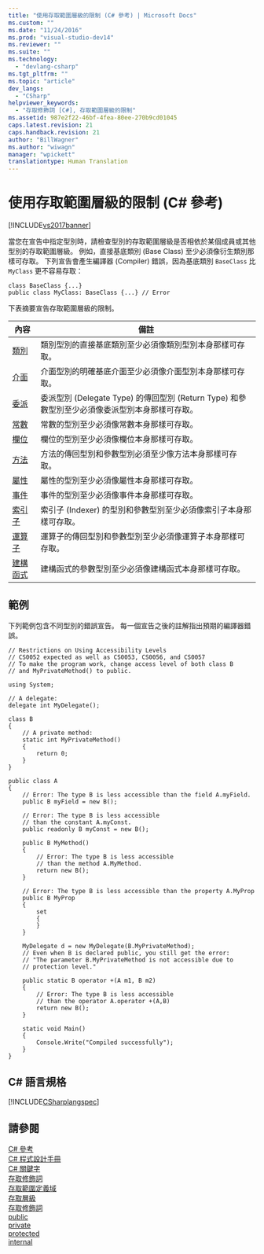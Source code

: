```yaml
---
title: "使用存取範圍層級的限制 (C# 參考) | Microsoft Docs"
ms.custom: ""
ms.date: "11/24/2016"
ms.prod: "visual-studio-dev14"
ms.reviewer: ""
ms.suite: ""
ms.technology: 
  - "devlang-csharp"
ms.tgt_pltfrm: ""
ms.topic: "article"
dev_langs: 
  - "CSharp"
helpviewer_keywords: 
  - "存取修飾詞 [C#], 存取範圍層級的限制"
ms.assetid: 987e2f22-46bf-4fea-80ee-270b9cd01045
caps.latest.revision: 21
caps.handback.revision: 21
author: "BillWagner"
ms.author: "wiwagn"
manager: "wpickett"
translationtype: Human Translation
---
```

# 使用存取範圍層級的限制 (C# 參考)
[!INCLUDE[vs2017banner](../../../csharp/includes/vs2017banner.md)]

當您在宣告中指定型別時，請檢查型別的存取範圍層級是否相依於某個成員或其他型別的存取範圍層級。  例如，直接基底類別 \(Base Class\) 至少必須像衍生類別那樣可存取。  下列宣告會產生編譯器 \(Compiler\) 錯誤，因為基底類別 `BaseClass` 比 `MyClass` 更不容易存取：  
  
```  
class BaseClass {...}  
public class MyClass: BaseClass {...} // Error  
```  
  
 下表摘要宣告存取範圍層級的限制。  
  
|內容|備註|  
|--------|--------|  
|[類別](../../../csharp/programming-guide/classes-and-structs/classes.md)|類別型別的直接基底類別至少必須像類別型別本身那樣可存取。|  
|[介面](../../../csharp/programming-guide/interfaces/index.md)|介面型別的明確基底介面至少必須像介面型別本身那樣可存取。|  
|[委派](../../../csharp/programming-guide/delegates/index.md)|委派型別 \(Delegate Type\) 的傳回型別 \(Return Type\) 和參數型別至少必須像委派型別本身那樣可存取。|  
|[常數](../../../csharp/programming-guide/classes-and-structs/constants.md)|常數的型別至少必須像常數本身那樣可存取。|  
|[欄位](../../../csharp/programming-guide/classes-and-structs/fields.md)|欄位的型別至少必須像欄位本身那樣可存取。|  
|[方法](../../../csharp/programming-guide/classes-and-structs/methods.md)|方法的傳回型別和參數型別必須至少像方法本身那樣可存取。|  
|[屬性](../../../csharp/programming-guide/classes-and-structs/properties.md)|屬性的型別至少必須像屬性本身那樣可存取。|  
|[事件](../../../csharp/programming-guide/events/index.md)|事件的型別至少必須像事件本身那樣可存取。|  
|[索引子](../../../csharp/programming-guide/indexers/index.md)|索引子 \(Indexer\) 的型別和參數型別至少必須像索引子本身那樣可存取。|  
|[運算子](../../../csharp/programming-guide/statements-expressions-operators/operators.md)|運算子的傳回型別和參數型別至少必須像運算子本身那樣可存取。|  
|[建構函式](../../../csharp/programming-guide/classes-and-structs/constructors.md)|建構函式的參數型別至少必須像建構函式本身那樣可存取。|  
  
## 範例  
 下列範例包含不同型別的錯誤宣告。  每一個宣告之後的註解指出預期的編譯器錯誤。  
  
```  
// Restrictions on Using Accessibility Levels  
// CS0052 expected as well as CS0053, CS0056, and CS0057  
// To make the program work, change access level of both class B  
// and MyPrivateMethod() to public.  
  
using System;  
  
// A delegate:  
delegate int MyDelegate();  
  
class B  
{  
    // A private method:  
    static int MyPrivateMethod()  
    {  
        return 0;  
    }  
}  
  
public class A  
{  
    // Error: The type B is less accessible than the field A.myField.  
    public B myField = new B();  
  
    // Error: The type B is less accessible  
    // than the constant A.myConst.  
    public readonly B myConst = new B();  
  
    public B MyMethod()  
    {  
        // Error: The type B is less accessible   
        // than the method A.MyMethod.  
        return new B();  
    }  
  
    // Error: The type B is less accessible than the property A.MyProp  
    public B MyProp  
    {  
        set  
        {  
        }  
    }  
  
    MyDelegate d = new MyDelegate(B.MyPrivateMethod);  
    // Even when B is declared public, you still get the error:   
    // "The parameter B.MyPrivateMethod is not accessible due to   
    // protection level."  
  
    public static B operator +(A m1, B m2)  
    {  
        // Error: The type B is less accessible  
        // than the operator A.operator +(A,B)  
        return new B();  
    }  
  
    static void Main()  
    {  
        Console.Write("Compiled successfully");  
    }  
}  
```  
  
## C\# 語言規格  
 [!INCLUDE[CSharplangspec](../../../csharp/language-reference/keywords/includes/csharplangspec_md.md)]  
  
## 請參閱  
 [C\# 參考](../../../csharp/language-reference/index.md)   
 [C\# 程式設計手冊](../../../csharp/programming-guide/index.md)   
 [C\# 關鍵字](../../../csharp/language-reference/keywords/index.md)   
 [存取修飾詞](../../../csharp/language-reference/keywords/access-modifiers.md)   
 [存取範圍定義域](../../../csharp/language-reference/keywords/accessibility-domain.md)   
 [存取層級](../../../csharp/language-reference/keywords/accessibility-levels.md)   
 [存取修飾詞](../../../csharp/programming-guide/classes-and-structs/access-modifiers.md)   
 [public](../../../csharp/language-reference/keywords/public.md)   
 [private](../../../csharp/language-reference/keywords/private.md)   
 [protected](../../../csharp/language-reference/keywords/protected.md)   
 [internal](../../../csharp/language-reference/keywords/internal.md)